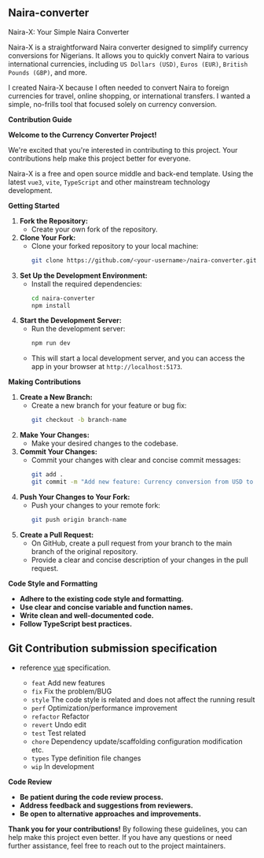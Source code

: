 ## Naira-converter

Naira-X: Your Simple Naira Converter

Naira-X is a straightforward Naira converter designed to simplify currency conversions for Nigerians. It allows you to quickly convert Naira to various international currencies, including `US Dollars (USD)`, `Euros (EUR)`, `British Pounds (GBP)`, and more.

I created Naira-X because I often needed to convert Naira to foreign currencies for travel, online shopping, or international transfers. I wanted a simple, no-frills tool that focused solely on currency conversion.


**Contribution Guide**

**Welcome to the Currency Converter Project!**

We're excited that you're interested in contributing to this project. Your contributions help make this project better for everyone.

Naira-X is a free and open source middle and back-end template. Using the latest `vue3`, `vite`, `TypeScript` and other mainstream technology development.

**Getting Started**

1. **Fork the Repository:**
   - Create your own fork of the repository.
2. **Clone Your Fork:**
   - Clone your forked repository to your local machine:
     ```bash
     git clone https://github.com/<your-username>/naira-converter.git
     ```
3. **Set Up the Development Environment:**
   - Install the required dependencies:
     ```bash
     cd naira-converter
     npm install
     ```
4. **Start the Development Server:**
   - Run the development server:
     ```bash
     npm run dev
     ```
   - This will start a local development server, and you can access the app in your browser at `http://localhost:5173`.

**Making Contributions**

1. **Create a New Branch:**
   - Create a new branch for your feature or bug fix:
     ```bash
     git checkout -b branch-name
     ```
2. **Make Your Changes:**
   - Make your desired changes to the codebase.
3. **Commit Your Changes:**
   - Commit your changes with clear and concise commit messages:
     ```bash
     git add .
     git commit -m "Add new feature: Currency conversion from USD to EUR"
     ```
4. **Push Your Changes to Your Fork:**
   - Push your changes to your remote fork:
     ```bash
     git push origin branch-name
     ```
5. **Create a Pull Request:**
   - On GitHub, create a pull request from your branch to the main branch of the original repository.
   - Provide a clear and concise description of your changes in the pull request.

**Code Style and Formatting**

* **Adhere to the existing code style and formatting.**
* **Use clear and concise variable and function names.**
* **Write clean and well-documented code.**
* **Follow TypeScript best practices.**

## Git Contribution submission specification

- reference [vue](https://github.com/vuejs/vue/blob/dev/.github/COMMIT_CONVENTION.md) specification.

  - `feat` Add new features
  - `fix` Fix the problem/BUG
  - `style` The code style is related and does not affect the running result
  - `perf` Optimization/performance improvement
  - `refactor` Refactor
  - `revert` Undo edit
  - `test` Test related
  - `chore` Dependency update/scaffolding configuration modification etc.
  - `types` Type definition file changes
  - `wip` In development

**Code Review**

* **Be patient during the code review process.**
* **Address feedback and suggestions from reviewers.**
* **Be open to alternative approaches and improvements.**

**Thank you for your contributions!**
By following these guidelines, you can help make this project even better. If you have any questions or need further assistance, feel free to reach out to the project maintainers.

